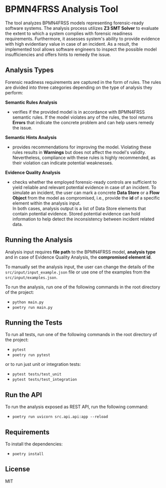 # BPMN4FRSS Analysis Tool

The tool analyzes BPMN4FRSS models representing forensic-ready software systems. The analysis process utilizes **Z3 SMT Solver** to evaluate the extent to which a system complies with forensic readiness requirements. Furthermore, it assesses system's ability to provide evidence with high evidentiary value in case of an incident. As a result, the implemented tool allows software engineers to inspect the possible model insufficiencies and offers hints to remedy the issue.

## Analysis Types
Forensic readiness requirements are captured in the form of rules.
The rules are divided into three categories depending on the type of analysis they perform:

**Semantic Rules Analysis** 
  * verifies if the provided model is in accordance with BPMN4FRSS semantic rules. If the model violates any of the rules, the tool returns **Errors** that indicate the concrete problem and can help users remedy the issue.

**Semantic Hints Analysis** 
  * provides recommendations for improving the model. Violating these rules results in **Warnings** but does not affect the model's validity. Nevertheless, compliance with these rules is highly recommended, as their violation can indicate potential weaknesses.

**Evidence Quality Analysis**
  * checks whether the employed forensic-ready controls are sufficient to yield reliable and relevant potential evidence in case of an incident. 
  To simulate an incident, the user can mark a concrete **Data Store** or a **Flow Object** from the model as compromised, i.e., provide the **id** of a specific element within the analysis input. \
  In both cases, analysis output is a list of Data Store elements that contain potential evidence. Stored potential evidence can hold information to help detect the inconsistency between incident related data.


## Running the Analysis
Analysis input requires **file path** to the BPMN4FRSS model, **analysis type** and in case of Evidence Quality Analysis, the **compromised element id**.

To manually set the analysis input, the user can change the details of the `src/input/input_example.json` file or 
use one of the examples from the `src/input/examples.json`. 

To run the analysis, run one of the following commands in the root directory of the project:
  - `python main.py`
  - `poetry run main.py `

## Running the Tests
To run all tests, run one of the following commands in the root directory of the project:
  - `pytest`
  - `poetry run pytest`

or to run just unit or integration tests:
  - `pytest tests/test_unit`
  - `pytest tests/test_integration`

## Run the API
To run the analysis exposed as REST API, run the following command:
 - `poetry run uvicorn src.api.api:app --reload`

## Requirements

To install the dependencies:
- `poetry install`

## License
MIT
